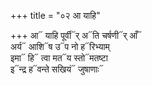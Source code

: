 +++
title = "०२ आ याहि"

+++
आ᳓ याहि पूर्वी᳓र् अ᳓ति चर्षणी᳓र् आँ᳓  
अर्य᳓ आशि᳓ष उ᳓प नो ह᳓रिभ्याम्  
इमा᳓ हि᳓ त्वा मत᳓य स्तो᳓मतष्टा  
इ᳓न्द्र ह᳓वन्ते सखियं᳓ जुषाणाः᳓